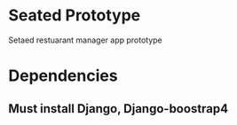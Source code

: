 # Seated Prototype
 Setaed restuarant manager app prototype

 # Dependencies 
 ## Must install Django, Django-boostrap4
